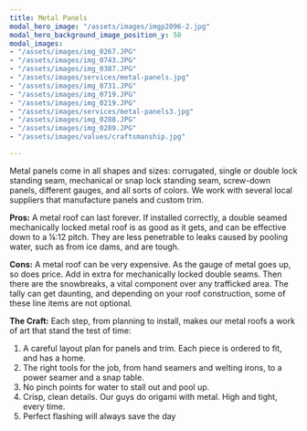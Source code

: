 ```yaml
---
title: Metal Panels
modal_hero_image: "/assets/images/imgp2096-2.jpg"
modal_hero_background_image_position_y: 50
modal_images:
- "/assets/images/img_0267.JPG"
- "/assets/images/img_0743.JPG"
- "/assets/images/img_0387.JPG"
- "/assets/images/services/metal-panels.jpg"
- "/assets/images/img_0731.JPG"
- "/assets/images/img_0719.JPG"
- "/assets/images/img_0219.JPG"
- "/assets/images/services/metal-panels3.jpg"
- "/assets/images/img_0288.JPG"
- "/assets/images/img_0289.JPG"
- "/assets/images/values/craftsmanship.jpg"

---
```

Metal panels come in all shapes and sizes: corrugated, single or double lock standing seam, mechanical or snap lock standing seam, screw-down panels, different gauges, and all sorts of colors.  We work with several local suppliers that manufacture panels and custom trim.

**Pros:** A metal roof can last forever.  If installed correctly, a double seamed mechanically locked metal roof is as good as it gets, and can be effective down to a ¼:12 pitch.  They are less penetrable to leaks caused by pooling water, such as from ice dams, and are tough.

**Cons:** A metal roof can be very expensive.  As the gauge of metal goes up, so does price.  Add in extra for mechanically locked double seams.  Then there are the snowbreaks, a vital component over any trafficked area.  The tally can get daunting, and depending on your roof construction, some of these line items are not optional.

**The Craft:**  Each step, from planning to install, makes our metal roofs a work of art that stand the test of time:

1. A careful layout plan for panels and trim.  Each piece is ordered to fit, and has a home.
2. The right tools for the job, from hand seamers and welting irons, to a power seamer and a snap table.
3. No pinch points for water to stall out and pool up.
4. Crisp, clean details.  Our guys do origami with metal.  High and tight, every time.
5. Perfect flashing will always save the day
